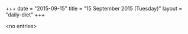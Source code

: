 +++
date = "2015-09-15"
title = "15 September 2015 (Tuesday)"
layout = "daily-diet"
+++


\<no entries\>


